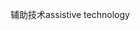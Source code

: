 <span data-ttu-id="c7393-101">辅助技术</span><span class="sxs-lookup"><span data-stu-id="c7393-101">assistive technology</span></span>